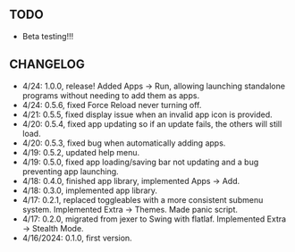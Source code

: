## TODO
- Beta testing!!!

## CHANGELOG
- 4/24: 1.0.0, release! Added Apps -> Run, allowing launching standalone programs without needing to add them as apps.
- 4/24: 0.5.6, fixed Force Reload never turning off.
- 4/21: 0.5.5, fixed display issue when an invalid app icon is provided.
- 4/20: 0.5.4, fixed app updating so if an update fails, the others will still load.
- 4/20: 0.5.3, fixed bug when automatically adding apps.
- 4/19: 0.5.2, updated help menu.
- 4/19: 0.5.0, fixed app loading/saving bar not updating and a bug preventing app launching.
- 4/18: 0.4.0, finished app library, implemented Apps -> Add.
- 4/18: 0.3.0, implemented app library.
- 4/17: 0.2.1, replaced toggleables with a more consistent submenu system. Implemented Extra -> Themes. Made panic script.
- 4/17: 0.2.0, migrated from jexer to Swing with flatlaf. Implemented Extra -> Stealth Mode.
- 4/16/2024: 0.1.0, first version.